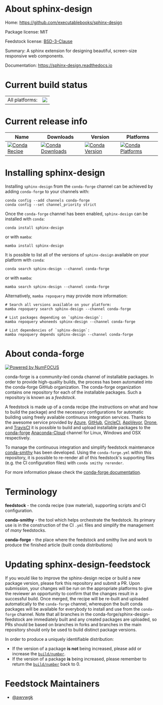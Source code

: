 About sphinx-design
===================

Home: https://github.com/executablebooks/sphinx-design

Package license: MIT

Feedstock license: [BSD-3-Clause](https://github.com/conda-forge/sphinx-design-feedstock/blob/main/LICENSE.txt)

Summary: A sphinx extension for designing beautiful, screen-size responsive web components.

Documentation: https://sphinx-design.readthedocs.io

Current build status
====================


<table><tr><td>All platforms:</td>
    <td>
      <a href="https://dev.azure.com/conda-forge/feedstock-builds/_build/latest?definitionId=14644&branchName=main">
        <img src="https://dev.azure.com/conda-forge/feedstock-builds/_apis/build/status/sphinx-design-feedstock?branchName=main">
      </a>
    </td>
  </tr>
</table>

Current release info
====================

| Name | Downloads | Version | Platforms |
| --- | --- | --- | --- |
| [![Conda Recipe](https://img.shields.io/badge/recipe-sphinx--design-green.svg)](https://anaconda.org/conda-forge/sphinx-design) | [![Conda Downloads](https://img.shields.io/conda/dn/conda-forge/sphinx-design.svg)](https://anaconda.org/conda-forge/sphinx-design) | [![Conda Version](https://img.shields.io/conda/vn/conda-forge/sphinx-design.svg)](https://anaconda.org/conda-forge/sphinx-design) | [![Conda Platforms](https://img.shields.io/conda/pn/conda-forge/sphinx-design.svg)](https://anaconda.org/conda-forge/sphinx-design) |

Installing sphinx-design
========================

Installing `sphinx-design` from the `conda-forge` channel can be achieved by adding `conda-forge` to your channels with:

```
conda config --add channels conda-forge
conda config --set channel_priority strict
```

Once the `conda-forge` channel has been enabled, `sphinx-design` can be installed with `conda`:

```
conda install sphinx-design
```

or with `mamba`:

```
mamba install sphinx-design
```

It is possible to list all of the versions of `sphinx-design` available on your platform with `conda`:

```
conda search sphinx-design --channel conda-forge
```

or with `mamba`:

```
mamba search sphinx-design --channel conda-forge
```

Alternatively, `mamba repoquery` may provide more information:

```
# Search all versions available on your platform:
mamba repoquery search sphinx-design --channel conda-forge

# List packages depending on `sphinx-design`:
mamba repoquery whoneeds sphinx-design --channel conda-forge

# List dependencies of `sphinx-design`:
mamba repoquery depends sphinx-design --channel conda-forge
```


About conda-forge
=================

[![Powered by
NumFOCUS](https://img.shields.io/badge/powered%20by-NumFOCUS-orange.svg?style=flat&colorA=E1523D&colorB=007D8A)](https://numfocus.org)

conda-forge is a community-led conda channel of installable packages.
In order to provide high-quality builds, the process has been automated into the
conda-forge GitHub organization. The conda-forge organization contains one repository
for each of the installable packages. Such a repository is known as a *feedstock*.

A feedstock is made up of a conda recipe (the instructions on what and how to build
the package) and the necessary configurations for automatic building using freely
available continuous integration services. Thanks to the awesome service provided by
[Azure](https://azure.microsoft.com/en-us/services/devops/), [GitHub](https://github.com/),
[CircleCI](https://circleci.com/), [AppVeyor](https://www.appveyor.com/),
[Drone](https://cloud.drone.io/welcome), and [TravisCI](https://travis-ci.com/)
it is possible to build and upload installable packages to the
[conda-forge](https://anaconda.org/conda-forge) [Anaconda-Cloud](https://anaconda.org/)
channel for Linux, Windows and OSX respectively.

To manage the continuous integration and simplify feedstock maintenance
[conda-smithy](https://github.com/conda-forge/conda-smithy) has been developed.
Using the ``conda-forge.yml`` within this repository, it is possible to re-render all of
this feedstock's supporting files (e.g. the CI configuration files) with ``conda smithy rerender``.

For more information please check the [conda-forge documentation](https://conda-forge.org/docs/).

Terminology
===========

**feedstock** - the conda recipe (raw material), supporting scripts and CI configuration.

**conda-smithy** - the tool which helps orchestrate the feedstock.
                   Its primary use is in the construction of the CI ``.yml`` files
                   and simplify the management of *many* feedstocks.

**conda-forge** - the place where the feedstock and smithy live and work to
                  produce the finished article (built conda distributions)


Updating sphinx-design-feedstock
================================

If you would like to improve the sphinx-design recipe or build a new
package version, please fork this repository and submit a PR. Upon submission,
your changes will be run on the appropriate platforms to give the reviewer an
opportunity to confirm that the changes result in a successful build. Once
merged, the recipe will be re-built and uploaded automatically to the
`conda-forge` channel, whereupon the built conda packages will be available for
everybody to install and use from the `conda-forge` channel.
Note that all branches in the conda-forge/sphinx-design-feedstock are
immediately built and any created packages are uploaded, so PRs should be based
on branches in forks and branches in the main repository should only be used to
build distinct package versions.

In order to produce a uniquely identifiable distribution:
 * If the version of a package **is not** being increased, please add or increase
   the [``build/number``](https://docs.conda.io/projects/conda-build/en/latest/resources/define-metadata.html#build-number-and-string).
 * If the version of a package **is** being increased, please remember to return
   the [``build/number``](https://docs.conda.io/projects/conda-build/en/latest/resources/define-metadata.html#build-number-and-string)
   back to 0.

Feedstock Maintainers
=====================

* [@awvwgk](https://github.com/awvwgk/)

